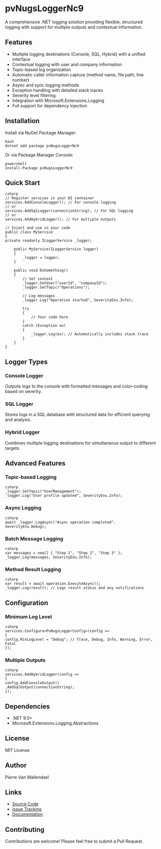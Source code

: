# pvNugsLoggerNc9

A comprehensive .NET logging solution providing flexible, structured logging with support for multiple outputs and contextual information.

## Features

- Multiple logging destinations (Console, SQL, Hybrid) with a unified interface
- Contextual logging with user and company information
- Topic-based log organization
- Automatic caller information capture (method name, file path, line number)
- Async and sync logging methods
- Exception handling with detailed stack traces
- Severity level filtering
- Integration with Microsoft.Extensions.Logging
- Full support for dependency injection

## Installation

Install via NuGet Package Manager:
```
bash
dotnet add package pvNugsLoggerNc9
```
Or via Package Manager Console:
```
powershell
Install-Package pvNugsLoggerNc9
```
## Quick Start
```
csharp
// Register services in your DI container
services.AddConsoleLogger(); // For console logging
// or
services.AddSqlLogger(connectionString); // For SQL logging
// or
services.AddHybridLogger(); // For multiple outputs

// Inject and use in your code
public class MyService
{
private readonly ILoggerService _logger;

    public MyService(ILoggerService logger)
    {
        _logger = logger;
    }

    public void DoSomething()
    {
        // Set context
        _logger.SetUser("userId", "companyId");
        _logger.SetTopic("Operations");

        // Log messages
        _logger.Log("Operation started", SeverityEnu.Info);

        try
        {
            // Your code here
        }
        catch (Exception ex)
        {
            _logger.Log(ex); // Automatically includes stack trace
        }
    }
}
```
## Logger Types

### Console Logger
Outputs logs to the console with formatted messages and color-coding based on severity.

### SQL Logger
Stores logs in a SQL database with structured data for efficient querying and analysis.

### Hybrid Logger
Combines multiple logging destinations for simultaneous output to different targets.

## Advanced Features

### Topic-based Logging
```
csharp
_logger.SetTopic("UserManagement");
_logger.Log("User profile updated", SeverityEnu.Info);
```
### Async Logging
```
csharp
await _logger.LogAsync("Async operation completed", SeverityEnu.Debug);
```
### Batch Message Logging
```
csharp
var messages = new[] { "Step 1", "Step 2", "Step 3" };
_logger.Log(messages, SeverityEnu.Info);
```
### Method Result Logging
```
csharp
var result = await operation.ExecuteAsync();
_logger.Log(result); // Logs result status and any notifications
```
## Configuration

### Minimum Log Level
```
csharp
services.Configure<PvNugsLoggerConfig>(config =>
{
config.MinLogLevel = "Debug"; // Trace, Debug, Info, Warning, Error, Fatal
});
```
### Multiple Outputs
```
csharp
services.AddHybridLogger(config =>
{
config.AddConsoleOutput()
.AddSqlOutput(connectionString);
});
```
## Dependencies

- .NET 9.0+
- Microsoft.Extensions.Logging.Abstractions

## License

MIT License

## Author

Pierre Van Wallendael

## Links

- [Source Code](https://github.com/licheez/pvWayNugs)
- [Issue Tracking](https://github.com/licheez/pvWayNugs/issues)
- [Documentation](https://github.com/licheez/pvWayNugs/wiki)

## Contributing

Contributions are welcome! Please feel free to submit a Pull Request.
